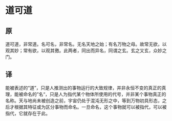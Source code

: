 # 道可道

## 原

道可道，非常道。名可名，非常名。无名天地之始；有名万物之母。故常无欲，以观其妙；常有欲，以观其徼。此两者，同出而异名，同谓之玄。玄之又玄，众妙之门。

## 译

能被表述的“道”，只是人推测出的事物运行的大致规律，并非永恒不变的真正的真理，能被命名的”名“，只是人为指代某个物体所使用的代号，并非某个事物真正的名称。天与地尚未被创造之前，宇宙仍处于混沌无形之中，等到万物初具形态，之后才根据其特征或为区分事物而命名。一旦命名，这个事物就可以被指代，可以被指代，它就存在于此。

